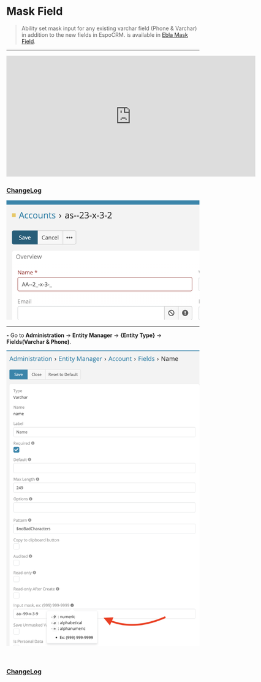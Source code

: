 # Mask Field  <a href="https://www.eblasoft.com.tr/espocrm-extension-page/espocrm-mask-field" target="_blank" id="ext-version" data-id="63495a03a6ca8d16c"></a>

> Ability set mask input for any existing varchar field (Phone & Varchar) in addition to the new fields in EspoCRM.
> is available in [Ebla Mask Field](https://www.eblasoft.com.tr/espocrm-extension-page/espocrm-mask-field).

---

<iframe width="650" height="315" src="https://www.youtube.com/embed/q1HM6IPTw_w" frameborder="0" allow="accelerometer; autoplay; clipboard-write; encrypted-media; gyroscope; picture-in-picture" allowfullscreen></iframe>

<br>

### <font color=gray> [ChangeLog](changelog.md) </font>

![mask field](../../_static/images/extensions/mask-field/mask-field.png)

---

**-** Go to **Administration** -> **Entity Manager** -> **{Entity Type}** -> **Fields(Varchar & Phone)**.

![mask field op](../../_static/images/extensions/mask-field/mask-field-op.png)

<br>

### <font color=gray> [ChangeLog](changelog.md) </font>